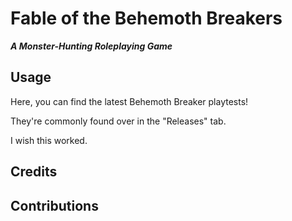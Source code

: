# Fable of the Behemoth Breakers  
***A Monster-Hunting Roleplaying Game***
## **Usage**
Here, you can find the latest Behemoth Breaker playtests! 

They're commonly found over in the "Releases" tab.

I wish this worked.
## **Credits**
## **Contributions**